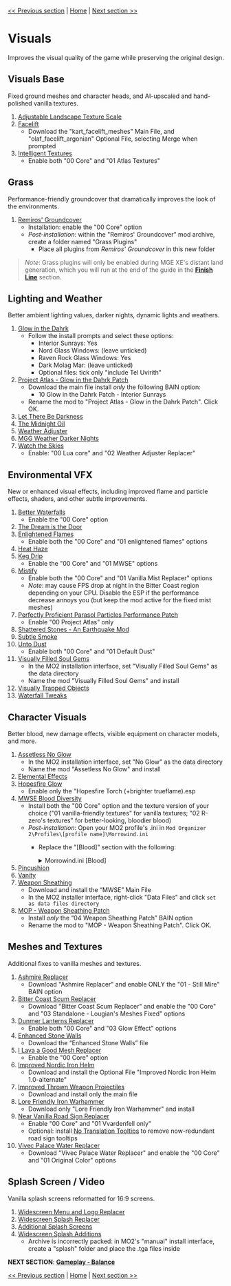 [<< Previous section](https://github.com/doublemoulinet/Morrowind-Modular-Mod-Guide/blob/master/EXPANDEDCORE.md)
 | [Home](https://github.com/doublemoulinet/Morrowind-Modular-Mod-Guide) | [Next section >>](https://github.com/doublemoulinet/Morrowind-Modular-Mod-Guide/blob/master/BALANCE.md)

# Visuals
Improves the visual quality of the game while preserving the original  design.

## Visuals Base
Fixed ground meshes and character heads, and AI-upscaled and hand-polished vanilla textures.
1. [Adjustable Landscape Texture Scale](https://www.nexusmods.com/morrowind/mods/49689)
1. [Facelift](https://www.nexusmods.com/morrowind/mods/47617?)
	- Download the "kart_facelift_meshes" Main File, and "olaf_facelift_argonian" Optional File, selecting Merge when prompted
1. [Intelligent Textures](https://www.nexusmods.com/morrowind/mods/47469?)
	- Enable both "00 Core" and "01 Atlas Textures"

## Grass
Performance-friendly groundcover that dramatically improves the look of the environments.
1. [Remiros' Groundcover](https://www.nexusmods.com/morrowind/mods/46733?)
	- Installation: enable the "00 Core" option
	- *Post-installation*: within the "Remiros' Groundcover" mod archive, create a folder named "Grass Plugins"
		- Place all plugins from *Remiros' Groundcover* in this new folder

>*Note*: Grass plugins will only be enabled during MGE XE's distant land generation, which you will run at the end of the guide in the [**Finish Line**](https://github.com/doublemoulinet/Morrowind-Modular-Mod-Guide/blob/master/FINISHLINE.md) section.

## Lighting and Weather
Better ambient lighting values, darker nights, dynamic lights and weathers.
1. [Glow in the Dahrk](https://www.nexusmods.com/morrowind/mods/45886?)
	- Follow the install prompts and select these options:
		- Interior Sunrays: Yes
		- Nord Glass Windows: (leave unticked)
		- Raven Rock Glass Windows: Yes
		- Dark Molag Mar: (leave unticked)
		- Optional files: tick only "include Tel Uvirith"
1. [Project Atlas - Glow in the Dahrk Patch](https://www.nexusmods.com/morrowind/mods/45399?)
	- Download the main file install *only* the following BAIN option:
		- 10 Glow in the Dahrk Patch - Interior Sunrays
	- Rename the mod to "Project Atlas - Glow in the Dahrk Patch". Click OK.
1. [Let There Be Darkness](https://www.nexusmods.com/morrowind/mods/47912?)
1. [The Midnight Oil](https://www.nexusmods.com/morrowind/mods/48293?)
1. [Weather Adjuster](https://www.nexusmods.com/morrowind/mods/46816?)
1. [MGG Weather Darker Nights](https://www.nexusmods.com/morrowind/mods/47141?)
1. [Watch the Skies](https://www.nexusmods.com/morrowind/mods/48636)
	- Enable: "00 Lua core" and "02 Weather Adjuster Replacer"

## Environmental VFX
New or enhanced visual effects, including improved flame and particle effects, shaders, and other subtle improvements.
1. [Better Waterfalls](https://www.nexusmods.com/morrowind/mods/45424?)
	- Enable the "00 Core" option
1. [The Dream is the Door](https://www.nexusmods.com/morrowind/mods/47423?)
1. [Enlightened Flames](https://www.nexusmods.com/morrowind/mods/48816?)
	- Enable both the "00 Core" and "01 enlightened flames" options
1. [Heat Haze](https://www.nexusmods.com/morrowind/mods/48973)
1. [Keg Drip](https://www.nexusmods.com/morrowind/mods/47903?)
	- Enable the "00 Core" and "01 MWSE" options
1. [Mistify](https://www.nexusmods.com/morrowind/mods/48112?)
	- Enable both the "00 Core" and "01 Vanilla Mist Replacer" options
	- *Note*: may cause FPS drop at night in the Bitter Coast region depending on your CPU. Disable the ESP if the performance decrease annoys you (but keep the mod active for the fixed mist meshes)
1. [Perfectly Proficient Parasol Particles Performance Patch](https://www.nexusmods.com/morrowind/mods/48923)
	- Enable  "00 Project Atlas" only
1. [Shattered Stones - An Earthquake Mod](https://www.nexusmods.com/morrowind/mods/45105?)
1. [Subtle Smoke](https://www.nexusmods.com/morrowind/mods/47341?)
1. [Unto Dust](https://www.nexusmods.com/morrowind/mods/48435?)
	- Enable both "00 Core" and "01 Default Dust"
1. [Visually Filled Soul Gems](https://github.com/NullCascade/morrowind-mods)
	- In the MO2 installation interface, set "Visually Filled Soul Gems" as the data directory
	- Name the mod "Visually Filled Soul Gems" and install
1. [Visually Trapped Objects](https://www.nexusmods.com/morrowind/mods/48936)
1. [Waterfall Tweaks](https://www.nexusmods.com/morrowind/mods/46271?)

## Character Visuals
Better blood, new damage effects, visible equipment on character models, and more.
1. [Assetless No Glow](https://github.com/NullCascade/morrowind-mods)
	- In the MO2 installation interface, set "No Glow" as the data directory
	- Name the mod "Assetless No Glow" and install
1. [Elemental Effects](https://www.nexusmods.com/morrowind/mods/49799)
1. [Hopesfire Glow](https://www.nexusmods.com/morrowind/mods/45855?)
	- Enable only the "Hopesfire Torch (+brighter trueflame).esp
1. [MWSE Blood Diversity](https://www.nexusmods.com/morrowind/mods/47913)
	- Install both the "00 Core" option and the texture version of your choice ("01 vanilla-friendly textures" for vanilla textures; "02 R-zero's textures" for better-looking, bloodier blood)
	- *Post-installation*: Open your MO2 profile's .ini in ```Mod Organizer 2\Profiles\[profile name]\Morrowind.ini```
		- Replace the "[Blood]" section with the following:
			<details>
			<summary>Morrowind.ini [Blood]</summary>
			
					[Blood]
					;Model 0=BloodSplat.nif
					;Model 1=BloodSplat2.nif
					;Model 2=BloodSplat3.nif

					;Texture 0=Tx_Blood.tga
					;Texture 1=Tx_Blood_White.tga
					;Texture 2=Tx_Blood_Gold.tga

					;Texture Name 0=Default (Red)
					;Texture Name 1=Skeleton (White)
					;Texture Name 2=Metal Sparks (Gold)
					
					Model 0=BloodSplat.nif
					Model 1=BloodSplat2.nif
					Model 2=BloodSplat3.nif

					Texture 0=Anu\Blood\Tx_Blood.dds
					Texture 1=Anu\Blood\Tx_Blood_Dust.dds
					Texture 2=Anu\Blood\Tx_Blood_Sparks.dds
					Texture 3=Anu\Blood\Tx_Blood_Ichor.dds
					Texture 4=Anu\Blood\Tx_Blood_Ecto.dds
					Texture 5=Anu\Blood\Tx_Blood_Blue.dds
					Texture 6=Anu\Blood\Tx_Blood_Insect.dds
					Texture 7=Anu\Blood\Tx_Blood_Energy.dds

					Texture Name 0=Red Blood
					Texture Name 1=Dust
					Texture Name 2=Metal Sparks
					Texture Name 3=Ichor
					Texture Name 4=Ectoplasm
					Texture Name 5=Blue Blood
					Texture Name 6=Orange Blood
					Texture Name 7=Energy
			</details>
1. [Pincushion](https://www.nexusmods.com/morrowind/mods/46862?)
1. [Vanity](https://www.nexusmods.com/morrowind/mods/48529?)
1. [Weapon Sheathing](https://www.nexusmods.com/morrowind/mods/46069?)
	- Download and install the “MWSE” Main File
	- In the MO2 installer interface, right-click "Data Files" and click `set as data files directory`
1. [MOP - Weapon Sheathing Patch](https://www.nexusmods.com/morrowind/mods/45384?)
	- Install *only* the “04 Weapon Sheathing Patch” BAIN option
	- Rename the mod to "MOP - Weapon Sheathing Patch". Click OK.
	
## Meshes and Textures
Additional fixes to vanilla meshes and textures.
1. [Ashmire Replacer](https://www.nexusmods.com/morrowind/mods/48291?)
	- Download "Ashmire Replacer" and enable ONLY the "01 - Still Mire" BAIN option
1. [Bitter Coast Scum Replacer](https://www.nexusmods.com/morrowind/mods/48291?)
	- Download "Bitter Coast Scum Replacer" and enable the "00 Core" and "03 Standalone - Lougian's Meshes Fixed" options
1. [Dunmer Lanterns Replacer](https://www.nexusmods.com/morrowind/mods/43219?)
	- Enable both "00 Core" and "03 Glow Effect" options
1. [Enhanced Stone Walls](https://www.nexusmods.com/morrowind/mods/45939?)
	- Download the “Enhanced Stone Walls” file
1. [I Lava a Good Mesh Replacer](https://www.nexusmods.com/morrowind/mods/49605)
	- Enable the "00 Core" option
1. [Improved Nordic Iron Helm](https://www.nexusmods.com/morrowind/mods/43816?)
	- Download and install the Optional File "Improved Nordic Iron Helm 1.0-alternate"
1. [Improved Thrown Weapon Projectiles](https://www.nexusmods.com/morrowind/mods/44763?)
	- Download and install only the main file
1. [Lore Friendly Iron Warhammer](https://www.nexusmods.com/morrowind/mods/45939?)
	- Download only "Lore Friendly Iron Warhammer" and install
1. [Near Vanilla Road Sign Replacer](https://www.nexusmods.com/morrowind/mods/44957?)
	- Enable "00 Core" and "01 Vvardenfell only"
	- Optional: install [No Translation Tooltips](https://www.nexusmods.com/morrowind/mods/48540?) to remove now-redundant road sign tooltips
1. [Vivec Palace Water Replacer](https://www.nexusmods.com/morrowind/mods/48291?)
	- Download "Vivec Palace Water Replacer" and enable the "00 Core" and "01 Original Color" options

## Splash Screen / Video 
Vanilla splash screens reformatted for 16:9 screens.
1. [Widescreen Menu and Logo Replacer](https://www.nexusmods.com/morrowind/mods/47164?)
1. [Widescreen Splash Replacer](https://www.nexusmods.com/morrowind/mods/47163?)
1. [Additional Splash Screens](https://www.nexusmods.com/morrowind/mods/43319?)
1. [Widescreen Splash Additions](https://www.nexusmods.com/morrowind/mods/48001?)
	- Archive is incorrectly packed: in MO2's "manual" install interface, create a "splash" folder and place the .tga files inside


**NEXT SECTION**:
[**Gameplay - Balance**](https://github.com/doublemoulinet/Morrowind-Modular-Mod-Guide/blob/master/BALANCE.md)

[<< Previous section](https://github.com/doublemoulinet/Morrowind-Modular-Mod-Guide/blob/master/EXPANDEDCORE.md)
 | [Home](https://github.com/doublemoulinet/Morrowind-Modular-Mod-Guide) | [Next section >>](https://github.com/doublemoulinet/Morrowind-Modular-Mod-Guide/blob/master/BALANCE.md)
